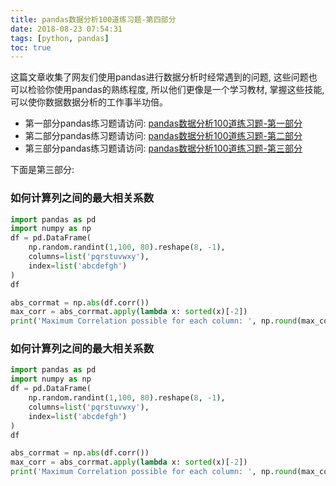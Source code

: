 ```yaml
---
title: pandas数据分析100道练习题-第四部分
date: 2018-08-23 07:54:31
tags: [python, pandas]
toc: true
---
```


<span></span>
<!-- more -->


这篇文章收集了网友们使用pandas进行数据分析时经常遇到的问题, 这些问题也可以检验你使用pandas的熟练程度, 所以他们更像是一个学习教材, 掌握这些技能, 可以使你数据数据分析的工作事半功倍。

- 第一部分pandas练习题请访问: [pandas数据分析100道练习题-第一部分](http://mlln.cn/2018/08/13/pandas%E6%95%B0%E6%8D%AE%E5%88%86%E6%9E%90100%E9%81%93%E7%BB%83%E4%B9%A0%E9%A2%98-%E7%AC%AC%E4%B8%80%E9%83%A8%E5%88%86/)
- 第二部分pandas练习题请访问: [pandas数据分析100道练习题-第二部分](http://mlln.cn/2018/08/15/pandas数据分析100道练习题-第二部分/)
- 第三部分pandas练习题请访问: [pandas数据分析100道练习题-第三部分](http://mlln.cn/2018/08/15/pandas数据分析100道练习题-第三部分/)

下面是第三部分:

### 如何计算列之间的最大相关系数

```python
import pandas as pd
import numpy as np
df = pd.DataFrame(
    np.random.randint(1,100, 80).reshape(8, -1), 
    columns=list('pqrstuvwxy'),
    index=list('abcdefgh')
)
df

abs_corrmat = np.abs(df.corr())
max_corr = abs_corrmat.apply(lambda x: sorted(x)[-2])
print('Maximum Correlation possible for each column: ', np.round(max_corr.tolist(), 2))
```

### 如何计算列之间的最大相关系数

```python
import pandas as pd
import numpy as np
df = pd.DataFrame(
    np.random.randint(1,100, 80).reshape(8, -1), 
    columns=list('pqrstuvwxy'),
    index=list('abcdefgh')
)
df

abs_corrmat = np.abs(df.corr())
max_corr = abs_corrmat.apply(lambda x: sorted(x)[-2])
print('Maximum Correlation possible for each column: ', np.round(max_corr.tolist(), 2))
```